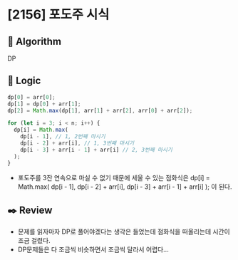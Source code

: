 # [2156] 포도주 시식

## :pushpin: **Algorithm**

DP

## :round_pushpin: **Logic**

```javascript
dp[0] = arr[0];
dp[1] = dp[0] + arr[1];
dp[2] = Math.max(dp[1], arr[1] + arr[2], arr[0] + arr[2]);

for (let i = 3; i < n; i++) {
  dp[i] = Math.max(
    dp[i - 1], // 1, 2번째 마시기
    dp[i - 2] + arr[i], // 1, 3번째 마시기
    dp[i - 3] + arr[i - 1] + arr[i] // 2, 3번째 마시기
  );
}
```

- 포도주를 3잔 연속으로 마실 수 없기 때문에 세울 수 있는 점화식은
  dp[i] = Math.max(
  dp[i - 1],
  dp[i - 2] + arr[i],
  dp[i - 3] + arr[i - 1] + arr[i]
  );
  이 된다.

## :black_nib: **Review**

- 문제를 읽자마자 DP로 풀어야겠다는 생각은 들었는데 점화식을 떠올리는데 시간이 조금 걸렸다.
- DP문제들은 다 조금씩 비슷하면서 조금씩 달라서 어렵다...
